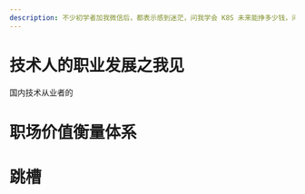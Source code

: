 ```yaml
---
description: 不少初学者加我微信后，都表示感到迷茫，问我学会 K8S 未来能挣多少钱，问将来自己的职业发展该怎么走。在这里作为一个十多年的老兵，算是分享一下自己的一些观点吧，也许对年轻的你会有用。
---
```


# 技术人的职业发展之我见

国内技术从业者的

# 职场价值衡量体系

# 跳槽
